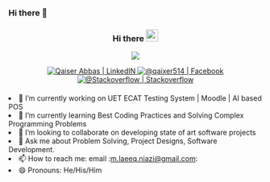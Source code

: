 ### Hi there 👋


<div align="center" style="margin-bottom:20px;">
  
  ### Hi there <img src="https://user-images.githubusercontent.com/46846821/87522094-a135a000-c69e-11ea-899d-e8093968ef3b.gif" width="24px">

  ![](https://komarev.com/ghpvc/?username=qaixerabbas&color=blueviolet&style=for-the-badge&label=Profile+Views)
  
<a href="https://www.linkedin.com/in/laeeqkhanniazi/">
<img alt="Qaiser Abbas | LinkedIN"  src="https://img.shields.io/badge/linkedin-%230077B5.svg?&style=for-the-badge&logo=linkedin&logoColor=white" />
</a>
<a href="facebook.com/laeeqKhanNiazi/">
<img  alt="@qaixer514 | Facebook" src="https://img.shields.io/badge/facebook-%231877F2.svg?&style=for-the-badge&logo=facebook&logoColor=white" />
</a>
<a href="https://stackoverflow.com/users/7279180/laeeq-khan-niazi">
<img alt="@Stackoverflow | Stackoverflow"  src="https://www.vectorlogo.zone/logos/stackoverflow/stackoverflow-ar21.png" />
</a>
</div>

<div align="left" style="margin-top:20px;"

- 🔭 I’m currently working on UET ECAT Testing System | Moodle | AI based POS
- 🌱 I’m currently learning Best Coding Practices and Solving Complex Programming Problems
- 👯 I’m looking to collaborate on developing state of art software projects
- 💬 Ask me about Problem Solving, Project Designs, Software Development.
- 📫 How to reach me: email :m.laeeq.niazi@gmail.com:
- 😄 Pronouns: He/His/Him

</div>
